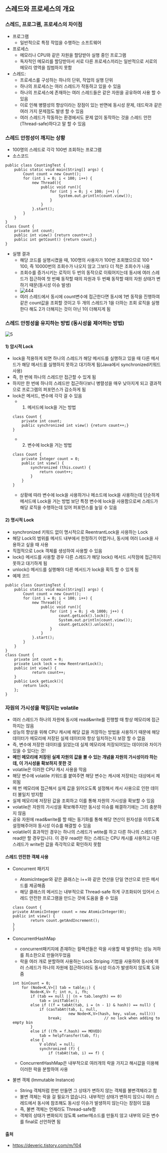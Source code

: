 ## 스레드와 프로세스의 개요

### 스레드, 프로그램, 프로세스의 차이점
- 프로그램
    - 일반적으로 특정 작업을 수행하는 소프트웨어
- 프로세스 
    - 메모리나 CPU와 같은 자원을 할당받아 실행 중인 프로그램
    - 독자적인 메모리를 할당받아서 서로 다른 프로세스끼리는 일반적으로 서로의 메모리 영역을 침범하지 못함
- 스레드: 
    - 프로세스를 구성하는 하나의 단위, 작업의 실행 단위
    - 하나의 프로세스는 여러 스레드가 작동하고 있을 수 있음
    - 하나의 프로세스에 존재하는 여러 스레드들은 같은 자원을 공유하여 사용 할 수 있음
    - 이로 인해 병렬성의 향상이라는 장점이 있는 반면에 동시성 문제, 데드락과 같은 여러 가지 문제점도 발생 할 수 있음
    - 여러 스레드가 작동하는 환경에서도 문제 없이 동작하는 것을 스레드 안전(Thread-safe)하다고 말 할 수 있음

### 스레드 안정성이 깨지는 상황
- 100명의 스레드로 각각 100번 조회하는 프로그램
- 소스코드
~~~
public class CountingTest {
    public static void main(String[] args) {
        Count count = new Count();
        for (int i = 0; i < 100; i++) {
            new Thread(){
                public void run(){
                    for (int j = 0; j < 100; j++) {
                        System.out.println(count.view());
                    }
                }
            }.start();
        }
    }
}
class Count {
    private int count;
    public int view() {return count++;}
    public int getCount() {return count;}
}
~~~
- 실행 결과
    - 해당 코드를 실행시켰을 때, 100명의 사용자가 100번 조회했으므로 100 * 100, 즉 10000번의 조회수가 나오지 않고 그보다 더 적은 조회수가 나옴
    - 조회수를 증가시키는 로직이 두 번의 동작으로 이뤄어지는데 동시에 여러 스레드가 접근하여 첫 번째 동작할 때의 자원과 두 번째 동작할 때의 자원 상태가 변하기 때문(동시성 이슈 발생)
    - ![444](https://user-images.githubusercontent.com/44339530/111594093-f87fa780-880d-11eb-83e6-a64166bbaa7a.png)<br>
    - 여러 스레드에서 동시에 count변수에 접근한다면 동시에 1번 동작을 진행하여 같은 count값을 조회할 것이고 두 개의 스레드가 1을 더하는 조회 로직을 실행한다 해도 2가 더해지는 것이 아닌 1이 더해지게 됨

### 스레드 안정성을 유지하는 방법 (동시성을 제어하는 방법)
![5](https://user-images.githubusercontent.com/44339530/111594329-4694ab00-880e-11eb-8d72-8549f47bd742.png)<br>
#### 1) 암시적 Lock
- lock을 적용하게 되면 하나의 스레드가 해당 메서드를 실행하고 있을 때 다른 메서드가 해당 메서드를 실행하지 못하고 대기하게 됨(Java에서 synchronized키워드 사용)
- 즉, 한 번에 하나의 스레드만 접근할 수 있게 됨
- 하지만 한 번에 하나의 스레드만 접근하다보니 병렬성을 매우 낮아지게 되고 결과적으로 프로그램의 퍼포먼스가 감소하게 됨
- lock은 메서드, 변수에 각각 걸 수 있음
    - 1) 메서드에 lock을 거는 방법
    ~~~
    class Count {
        private int count;
        public synchronized int view() {return count++;}
    }
    ~~~
    - 2) 변수에 lock을 거는 방법
    ~~~
    class Count {
        private Integer count = 0;
        public int view() {
            synchronized (this.count) {
                return count++;
            }
        }
    }
    ~~~
    - 상황에 따라 변수에 lock을 사용하거나 메소드에 lock을 사용하는데 단순하게 메서드에 Lock을 거는 방법 보단 특정 변수에 lock을 사용함으로써 스레드가 해당 로직을 수행하는데 있어 퍼포먼스를 높일 수 있음

#### 2) 명시적 Lock
- synchronized 키워드 없이 명시적으로 ReentrantLock을 사용하는 Lock
- 해당 Lock의 범위를 메서드 내부에서 한정하기 어렵거나, 동시에 여러 Lock을 사용하고 싶을 때 사용
- 직접적으로 Lock 객체를 생성하여 사용할 수 있음
- lock() 메서드를 사용할 경우 다른 스레드가 해당 lock() 메서드 시작점에 접근하지 못하고 대기하게 됨
- unlock() 메서드를 실행해야 다른 메서드가 lock을 획득 할 수 있게 됨
- 예제 코드
~~~
public class CountingTest {
    public static void main(String[] args) {
        Count count = new Count();
        for (int i = 0; i < 100; i++) {
            new Thread(){
                public void run(){
                    for (int j = 0; j <b 1000; j++) {
                        count.getLock().lock();
                        System.out.println(count.view());
                        count.getLock().unlock();
                    }
                }
            }.start();
        }
    }
}
class Count {
    private int count = 0;
    private Lock lock = new ReentrantLock();
    public int view() {
            return count++;
    }
    public Lock getLock(){
        return lock;
    };
}
~~~

### 자원의 가시성을 책임지는 volatile
- 여러 스레드가 하나의 자원에 동시에 read&write를 진행할 때 항상 메모리에 접근하지는 않음
- 성능의 향상을 위해 CPU 캐시에 해당 값을 저장하는 방법을 사용하기 때문에 해당 데이터가 메모리에 저장된 실제 데이터와 항상 일치하는지 보장 할 수 없음
- 즉, 변수에 저장한 데이터를 읽었는데 실제 메모리에 저장되어있는 데이터와 차이가 있을 수 있다는 것!
- <b>메인 메모리에 저장된 실제 자원의 값을 볼 수 있는 개념을 자원의 가시성이라 하는데, 이 가시성을 확보하지 못한 것</b>
- volatile은 이러한 CPU 캐시 사용을 막음
- 해당 변수에 volatile 키워드를 붙여주면 해당 변수는 캐시에 저장되는 대상에서 제외됨
- 매 번 메모리에 접근해서 실제 값을 읽어오도록 설정해서 캐시 사용으로 인한 데이터 불일치 방지함
- 실제 메모리에 저장된 값을 조회하고 이를 통해 자원의 가시성을 확보할 수 있음
- volatile은 자원의 가시성을 확보해주지만 동시성 이슈를 해결하기에는 그리 충분하지 않음
- 공유 자원에 read&write를 할 때는 동기화를 통해 해당 연산이 원자성을 이루도록 설정해주어야 동시성 이슈를 해결할 수 있음
- volatile이 효과적인 경우는 하나의 스레드가 wtite를 하고 다른 하나의 스레드가 read만 할 경우입니다. 이 경우 read만 하는 스레드는 CPU 캐시를 사용하고 다른 스레드가 write한 값을 즉각적으로 확인하지 못함

#### 스레드 안전한 객체 사용
- Concurrent 패키지
    - AtomicInteger와 같은 클래스는 i++와 같은 연산을 단일 연산으로 만든 메서드를 제공해줌
    - 해당 클래스의 메서드는 내부적으로 Thread-safe 하게 구조화되어 있어서 스레드 안전한 프로그램을 만드는 것에 도움을 줄 수 있음
    ~~~
    class Count {
    private AtomicInteger count = new AtomicInteger(0);
    public int view() {
            return count.getAndIncrement();
    }
    }
    ~~~

- ConcurrentHashMap
    - concurrent패키지에 존재하는 컬랙션들은 락을 사용할 때 발생하는 성능 저하를 최소한으로 만들어두었음
    - 락을 여러 개로 분할하여 사용하는 Lock Striping 기법을 사용하여 동시에 여러 스레드가 하나의 자원에 접근하더라도 동시성 이슈가 발생하지 않도록 도와줌
    ~~~
    int binCount = 0;
        for (Node<K,V>[] tab = table;;) {
            Node<K,V> f; int n, i, fh;
            if (tab == null || (n = tab.length) == 0)
                tab = initTable();
            else if ((f = tabAt(tab, i = (n - 1) & hash)) == null) {
                if (casTabAt(tab, i, null,
                             new Node<K,V>(hash, key, value, null)))
                    break;                   // no lock when adding to empty bin
            }
            else if ((fh = f.hash) == MOVED)
                tab = helpTransfer(tab, f);
            else {
                V oldVal = null;
                synchronized (f) {
                    if (tabAt(tab, i) == f) {
    ~~~
    - ConcurrentHashMap은 내부적으로 여러개의 락을 가지고 해시값을 이용해 이러한 락을 분할하여 사용

- 불변 객체 (Immutable Instance)
    - String 객체처럼 한번 만들면 그 상태가 변하지 않는 객체를 불변객체라고 함
    - 불변 객체는 락을 걸 필요가 없습니다. 내부적인 상태가 변하지 않으니 여러 스레드에서 동시에 참조해도 동시성 이슈가 발생하지 않는다는 장점이 있음
    - 즉, 불변 객체는 언제라도 Thread-safe함
    - 객체의 상태가 변화되지 않도록 setter메소드를 만들지 않고 내부의 모든 변수를 final로 선언하면 됨

#### 출처
- https://deveric.tistory.com/m/104